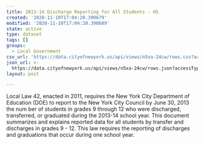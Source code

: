 ```yaml
---
title: 2013-14 Discharge Reporting for All Students - HS
created: '2020-11-10T17:04:20.390679'
modified: '2020-11-10T17:04:20.390689'
state: active
type: dataset
tags: []
groups:
  - Local Government
csv_url: 'https://data.cityofnewyork.us/api/views/n5xa-24cw/rows.csv?accessType=DOWNLOAD'
json_url: >-
  https://data.cityofnewyork.us/api/views/n5xa-24cw/rows.json?accessType=DOWNLOAD
layout: post

---
```

Local Law 42, enacted in 2011, requires the New York City Department of Education (DOE) to report to the New York City Council by June 30, 2013 the num ber of students in grades 9 through 12 who were discharged, transferred, or graduated during the 2013-14 school year. This document summarizes and explains reported data for all students by transfer and discharges in grades 9 - 12.  This law requires the reporting of discharges and graduations that occur during one school year.
